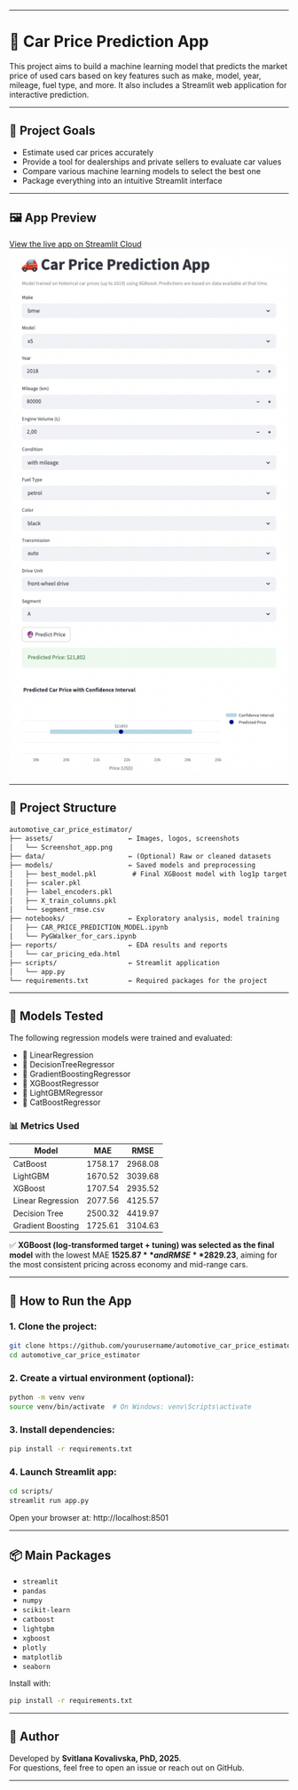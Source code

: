 
---

# 🚗 Car Price Prediction App

This project aims to build a machine learning model that predicts the market price of used cars based on key features such as make, model, year, mileage, fuel type, and more. It also includes a Streamlit web application for interactive prediction.

---

## 🎯 Project Goals

- Estimate used car prices accurately
- Provide a tool for dealerships and private sellers to evaluate car values
- Compare various machine learning models to select the best one
- Package everything into an intuitive Streamlit interface

---

## 🖼️ App Preview

[View the live app on Streamlit Cloud](https://kovalivska-automotive-car-price-estimator-scriptsapp-voqcjw.streamlit.app/)  
![Screenshot of the App](assets/Screenshot_app.png)

---

## 📁 Project Structure

```
automotive_car_price_estimator/
├── assets/                   ← Images, logos, screenshots
│   └── Screenshot_app.png
├── data/                     ← (Optional) Raw or cleaned datasets
├── models/                   ← Saved models and preprocessing
│   ├── best_model.pkl         # Final XGBoost model with log1p target
│   ├── scaler.pkl
│   ├── label_encoders.pkl
│   ├── X_train_columns.pkl
│   └── segment_rmse.csv
├── notebooks/                ← Exploratory analysis, model training
│   ├── CAR_PRICE_PREDICTION_MODEL.ipynb
│   └── PyGWalker_for_cars.ipynb
├── reports/                  ← EDA results and reports
│   └── car_pricing_eda.html
├── scripts/                  ← Streamlit application
│   └── app.py
└── requirements.txt          ← Required packages for the project
```

---

## 🤖 Models Tested

The following regression models were trained and evaluated:
- 🔹 LinearRegression 
- 🔹 DecisionTreeRegressor 
- 🔹 GradientBoostingRegressor 
- 🔹 XGBoostRegressor  
- 🔹 LightGBMRegressor  
- 🔹 CatBoostRegressor 

### 📊 Metrics Used

| Model       		| MAE       | RMSE     |
|-------------------|-----------|----------|
| CatBoost    		| 1758.17   | 2968.08  |
| LightGBM    		| 1670.52   | 3039.68  |
| XGBoost     		| 1707.54   | 2935.52  |
| Linear Regression | 2077.56   | 4125.57  |
| Decision Tree 	| 2500.32   | 4419.97  |
| Gradient Boosting | 1725.61   | 3104.63  |

✅ **XGBoost (log-transformed target + tuning) was selected as the final model** with the lowest MAE **$1525.87** and RMSE **$2829.23**, aiming for the most consistent pricing across economy and mid-range cars.

---

## 🚀 How to Run the App

### 1. Clone the project:
```bash
git clone https://github.com/yourusername/automotive_car_price_estimator.git
cd automotive_car_price_estimator
```

### 2. Create a virtual environment (optional):
```bash
python -m venv venv
source venv/bin/activate  # On Windows: venv\Scripts\activate
```

### 3. Install dependencies:
```bash
pip install -r requirements.txt
```

### 4. Launch Streamlit app:
```bash
cd scripts/
streamlit run app.py
```

Open your browser at: http://localhost:8501

---

## 📦 Main Packages

- `streamlit`
- `pandas`
- `numpy`
- `scikit-learn`
- `catboost`
- `lightgbm`
- `xgboost`
- `plotly`
- `matplotlib`
- `seaborn`

Install with:
```bash
pip install -r requirements.txt
```

---

## 🧠 Author

Developed by **Svitlana Kovalivska, PhD, 2025**.  
For questions, feel free to open an issue or reach out on GitHub.

---
